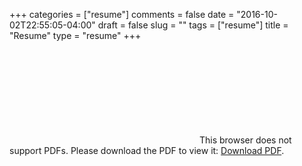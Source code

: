 +++
categories = ["resume"]
comments = false
date = "2016-10-02T22:55:05-04:00"
draft = false
slug = ""
tags = ["resume"]
title = "Resume"
type = "resume"
+++

<object data="https://drive.google.com/viewerng/viewer?embedded=true&url=https://drive.google.com/open?id=10K82UV2uTGxjshff_-suJtjVs2SXJIVv" type="application/pdf" width="650px" height="900px">
    <embed src="https://drive.google.com/viewerng/viewer?embedded=true&url=https://drive.google.com/open?id=10K82UV2uTGxjshff_-suJtjVs2SXJIVv">
        This browser does not support PDFs. Please download the PDF to view it: <a href="https://drive.google.com/open?id=10K82UV2uTGxjshff_-suJtjVs2SXJIVv">Download PDF</a>.</p>
    </embed>
</object>
